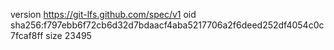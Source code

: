 version https://git-lfs.github.com/spec/v1
oid sha256:f797ebb6f72cb6d32d7bdaacf4aba5217706a2f6deed252df4054c0c7fcaf8ff
size 23495
